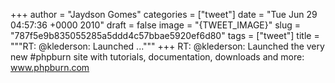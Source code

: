 
+++
author = "Jaydson Gomes"
categories = ["tweet"]
date = "Tue Jun 29 04:57:36 +0000 2010"
draft = false
image = "{TWEET_IMAGE}"
slug = "787f5e9b835055285a5ddd4c57bbae5920ef6d80"
tags = ["tweet"]
title = """RT: @klederson: Launched ..."""
+++
RT: @klederson: Launched the very new #phpburn site with tutorials, documentation, downloads and more: www.phpburn.com
